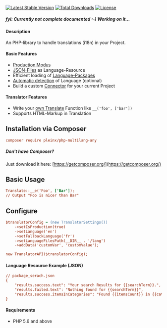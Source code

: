 [![Latest Stable Version](https://poser.pugx.org/pleinx/php-multilang-any/v/stable)](https://packagist.org/packages/pleinx/php-multilang-any)
[![Total Downloads](https://poser.pugx.org/pleinx/php-multilang-any/downloads)](https://packagist.org/packages/pleinx/php-multilang-any)
[![License](https://poser.pugx.org/pleinx/php-multilang-any/license)](https://packagist.org/packages/pleinx/php-multilang-any)

##### fyi: Currently not complete documented :-) Working on it...

#### Description

An PHP-library to handle translations (i18n) in your Project.

#### Basic Features

* [Production Modus](https://github.com/pleinx/php-multilang-any/wiki)
* [JSON-Files](https://github.com/pleinx/php-multilang-any/wiki) as Language-Resource
* Efficient loading of [Language-Packages](https://github.com/pleinx/php-multilang-any/wiki)
* [Automatic detection](https://github.com/pleinx/php-multilang-any/wiki) of Language (optional)
* Build a custom [Connector](https://github.com/pleinx/php-multilang-any/wiki) for your current Project

#### Translator Features

* Write your [own Translate](https://github.com/pleinx/php-multilang-any/wiki) Function like `__('foo', ['bar'])`
* Supports HTML-Markup in Translation

## Installation via Composer

```ini
composer require pleinx/php-multilang-any
```

##### Don't have Composer?
Just download it here: [https://getcomposer.org/](https://getcomposer.org/)

## Basic Usage 
```ini
Translate::__e('Foo', ['Bar']);
// Output "Foo is nicer than Bar"
```

## Configure

```ini
$translatorConfig = (new TranslatorSettings())
    ->setIsProduction(true)
    ->setLanguage('en')
    ->setFallbackLanguage('fr')
    ->setLanguageFilesPath(__DIR__ . '/lang')
    ->addData('customVar', 'customValue');

new TranslatorAPI($translatorConfig);
```

#### Language Resource Example (JSON) 
```ini
// package_serach.json
{
    "results.success.text": "Your search Results for {{searchTerm}}.",
    "results.failed.text": "Nothing found for {{searchTerm}}",
    "results.success.itemsInCategories": "Found {{itemsCount}} in {{categories}}"
}
```

#### Requirements
* PHP 5.6 and above

